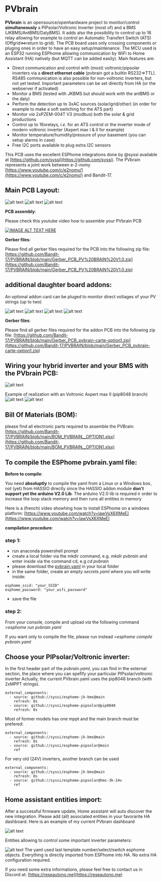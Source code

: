 # PVbrain

__PVbrain__ is an opensource/openhardware project to monitor/control __simultaneously__ a PIPsolar/Voltronic Inverter (most of) and a BMS (JKBMS/AntBMS/DalyBMS). It adds also the possibility to control up to 16 relay allowing for example to control an Automatic Transfert Switch (ATS) (Offgrid<=>return to grid). The PCB board uses only crossing components or pluging ones in order to have an easy setup/maintenance. The MCU used is an ESP32 running ESPhome allowing communication by WiFi to Home Assistant (HA) natively (but MQTT can be added easily). Main features are:

- Direct communication and control with (most) voltronic/pipsolar inverters via a __direct ethernet cable__ (pvbrain got a builtin RS232=>TTL). RS485 communication is also possible for non-voltronic inverters, but not yet tested. Important parameters can be set directly from HA (or the webserver if activated)
- Monitor a BMS (tested with JKBMS but should work with the antBMS or the daly)
- Perform the detection up to 3xAC sources (solar/grid/other) (in order for example to make a soft switching for the ATS part)
- Monitor _via_ 2xPZEM-004T V3 (modbus) both the solar & grid productions
- Control up to 16xrelays, _i.e._ for an ATS control or the inverter mode of modern voltronic inverter (Axpert max I & II for example)
- Monitor temperature/humidity/pressure of your basement (you can setup alarms in case)
- Free I2C ports available to plug extra I2C sensors

This PCB uses the excellent ESPhome integrations done by @syssi available at [https://github.com/syssi](https://github.com/syssi).
The PVbrain represents a joint work between e-2-nomy [https://www.youtube.com/c/e2nomy/](https://www.youtube.com/c/e2nomy/) and Bandit-17.

## __Main PCB Layout__:

![alt text](https://github.com/Bandit-17/PVBRAIN/blob/main/pvbrain1.JPG)
![alt text](https://github.com/Bandit-17/PVBRAIN/blob/main/pvbrain2.JPG)
![alt text](https://github.com/Bandit-17/PVBRAIN/blob/main/pvbrain3d.JPG)

__PCB assembly__:

Please check this youtube video how to assemble your PVbrain PCB

[![IMAGE ALT TEXT HERE](https://img.youtube.com/vi/L8BgsNVZh5w/0.jpg)](https://www.youtube.com/watch?v=L8BgsNVZh5w)

__Gerber files__:

Please find all gerber files required for the PCB into the following zip file:
[https://github.com/Bandit-17/PVBRAIN/blob/main/Gerber_PCB_PV%20BRAIN%20V1.0.zip](https://github.com/Bandit-17/PVBRAIN/blob/main/Gerber_PCB_PV%20BRAIN%20V1.0.zip)



## __additional daughter board addons__:

An optional addon card can be pluged to monitor direct voltages of your PV strings (up to two)

![alt text](https://github.com/Bandit-17/PVBRAIN/blob/main/pvbrain-option1.JPG)
![alt text](https://github.com/Bandit-17/PVBRAIN/blob/main/pvbrain-option1-arrière.JPG)
![alt text](https://github.com/Bandit-17/PVBRAIN/blob/main/pvbrain-option1-3D1.JPG)
![alt text](https://github.com/Bandit-17/PVBRAIN/blob/main/pvbrain-option1-3D2.JPG)

__Gerber files__:

Please find all gerber files required for the addon PCB into the following zip file:
[https://github.com/Bandit-17/PVBRAIN/blob/main/Gerber_PCB_pvbrain-carte-option1.zip](https://github.com/Bandit-17/PVBRAIN/blob/main/Gerber_PCB_pvbrain-carte-option1.zip)


## __Wiring your hybrid inverter and your BMS__ with the PVbrain PCB:

![alt text](https://github.com/Bandit-17/PVBRAIN/blob/main/schema%20de%20c%C3%A2blage.jpg)

Example of realization with an Voltronic Axpert max II (pip8048 branch)
![alt text](https://github.com/Bandit-17/PVBRAIN/blob/main/20220505_113239.jpg)
![alt text](https://github.com/Bandit-17/PVBRAIN/blob/main/20220505_161247.jpg)


## __Bill Of Materials (BOM)__:
please find all electronic parts required to assemble the PVBrain:
[https://github.com/Bandit-17/PVBRAIN/blob/main/BOM_PVBRAIN__OPTION1.xlsx](https://github.com/Bandit-17/PVBRAIN/blob/main/BOM_PVBRAIN__OPTION1.xlsx)

## __To compile the ESPhome pvbrain.yaml file__:

__Before to compile__:

You need __absoluptly__ to compile the yaml from a Linux or a Windows box, not (yet) from HASSIO directly since the HASSIO addon module __don't support yet the arduino V2.0 Lib__. The arduino V2.0 lib is required ir order to increase the loop stack memory and then runs all entities in memory

Here is a (french) video showhing how to install ESPhome on a windows platform:
[https://www.youtube.com/watch?v=lawVsX6XMeE](https://www.youtube.com/watch?v=lawVsX6XMeE)

__compilation procedure__:

### step 1:
- run anaconda powershell prompt
- create a local folder via the mkdir command, e.g.  _mkdir pvbrain_    and enter inside via the command cd, e.g _cd pvbrain_
- please download the [pvbrain.yaml](https://github.com/Bandit-17/PVBRAIN/blob/main/pvbrain.yaml) in your local folder
- in the same folder, create an empty _secrets.yaml_ where you will write inside:
```
esphome_ssid: "your_SSID"
esphome_password: "your_wifi_password"
```
- save the file

### step 2:
From your console, compile and upload _via_ the following command
_>esphome run pvbrain.yaml_

If you want only to compile the file, please run instead
_>esphome compile pvbrain.yaml_

## __Choose your PIPsolar/Voltronic inverter__:

In the first header part of the _pvbrain.yaml_, you can find in the external section, the place where you can spefify your particular PIPsolar/voltronic inverter
Actually, the current PVbrain.yaml uses the pip8048 branch (with 2xMPPT strings).

```
external_components:
  - source: github://syssi/esphome-jk-bms@main
    refresh: 0s
  - source: github://syssi/esphome-pipsolar@pip8048
    refresh: 0s
```
Most of former models has one mppt and the main branch must be prefered:
```
external_components:
  - source: github://syssi/esphome-jk-bms@main
    refresh: 0s
  - source: github://syssi/esphome-pipsolar@main
    ref
 ```   
For very old (24V) inverters, another branch can be used
```
external_components:
  - source: github://syssi/esphome-jk-bms@main
    refresh: 0s
  - source: github://syssi/esphome-pipsolar@hms-3k-24v
    ref
 ``` 

## __Home assistant entities import__:
After a successful firmware update, Home assistant will auto discover the new integration. Please add (all) associated entities in your favorarite HA dashboard. Here is an example of my current PVbrain dashboard

![alt text](https://github.com/Bandit-17/PVBRAIN/blob/main/HA_view_1.jpg)

Entities allowing to control some important inverter parameters: 

![alt text](https://github.com/Bandit-17/PVBRAIN/blob/main/HA_view_2.jpg)
The yaml used last template number/select/switch esphome objects. Everything is directly imported from ESPhome into HA. No extra HA configuration required.

If you need some extra informations, please feel free to contact us in Discord at: [https://reseautono.me](https://reseautono.me) 
